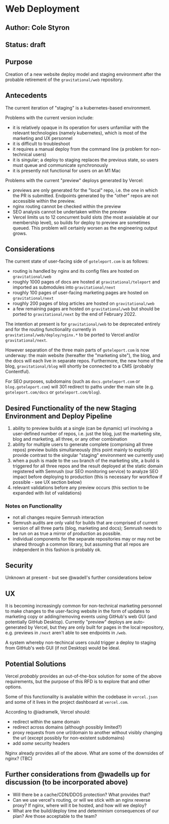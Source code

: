 # Web Deployment
## Author: Cole Styron
## Status: draft

## Purpose

Creation of a new website deploy model and staging environment after the probable retirement of the `gravitational/web` repository.

## Antecedents

The current iteration of "staging" is a kubernetes-based environment.

Problems with the current version include: 
- it is relatively opaque in its operation for users unfamiliar with the relevant technologies (namely kubernetes), which is most of the marketing and UX personnel
- it is difficult to troubleshoot
- it requires a manual deploy from the command line (a problem for non-technical users)
- it is singular; a deploy to staging replaces the previous state, so users must queue and communicate synchronously
- it is presently not functional for users on an M1 Mac

Problems with the current "preview" deploys generated by Vercel:
- previews are only generated for the "local" repo, i.e. the one in which the PR is submitted. Endpoints generated by the "other" repos are not accessible within the preview.
- nginx routing cannot be checked within the preview
- SEO analysis cannot be undertaken within the preview
- Vercel limits us to 12 concurrent build slots (the most avaialable at our membership level), so builds for deploy to preview are sometimes queued. This problem will certainly worsen as the engineering output grows.

## Considerations

The current state of user-facing side of `goteleport.com` is as follows: 
- routing is handled by nginx and its config files are hosted on `gravitational/web`
- roughly 1000 pages of docs are hosted at `gravitational/teleport` and imported as submodules into `gravitational/next`
- roughly 100 pages of user-facing marketing pages are hosted on `gravitational/next`
- roughly 200 pages of blog articles are hosted on `gravitational/web`
- a few remaining pages are hosted on `gravitational/web` but should be ported to `gravitational/next` by the end of February 2022.

The intention at present is for `gravitational/web` to be deprecated entirely and for the routing functionality currently in `gravitational/web/deploy/nginx.*` to be ported to Vercel and/or `gravitational/next`.

However separation of the three main parts of `goteleport.com` is now underway: the main website (hereafter the "marketing site"), the blog, and the docs will each live in separate repos. Furthermore, the new home of the blog, `gravitational/blog` will shortly be connected to a CMS (probably Contentful).

For SEO purposes, subdomains (such as `docs.goteleport.com` or `blog.goteleport.com`) will 301 redirect to paths under the main site (e.g. `goteleport.com/docs` or `goteleport.com/blog`).

## Desired Functionality of the new Staging Environment and Deploy Pipeline

1. ability to preview builds at a single (can be dynamic) url involving a user-defined number of repos, i.e. just the blog, just the marketing site, blog and marketing, all three, or any other combination 
2. ability for multiple users to generate complete (comprising all three repos) preview builds simultaneously (this point mainly to explicitly provide contrast to the singular "staging" environment we currently use)
3. when a push is made to the `seo` branch of the marketing site, a build is triggered for all three repos and the result deployed at the static domain registered with Semrush (our SEO monitoring service) to analyze SEO impact before deploying to production (this is necessary for workflow if possible - see UX section below)
4. relevant validations before any preview occurs (this section to be expanded with list of validations)

### Notes on Functionality

- not all changes require Semrush interaction
- Semrush audits are only valid for builds that are comprised of current version of all three parts (blog, marketing and docs); Semrush needs to be run on as true a mirror of production as possible.
- individual components for the separate repositories may or may not be shared through a common library, but assuming that all repos are independent in this fashion is probably ok. 

## Security 

Unknown at present - but see @wadell's further considerations below

## UX

It is becoming increasingly common for non-technical marketing personnel to make changes to the user-facing website in the form of updates to marketing copy or adding/removing events using GitHub's web GUI (and potentially GitHub Desktop). Currently "preview" deploys are auto-generated by Vercel, but they are only built for pages in the local repository, e.g. previews in `/next` aren't able to see endpoints in `/web`.

A system whereby non-techincal users could trigger a deploy to staging from GitHub's web GUI (if not Desktop) would be ideal.


## Potential Solutions

Vercel _probably_ provides an out-of-the-box solution for some of the above requirements, but the purpose of this RFD is to explore that and other options. 

Some of this functionality is available within the codebase in `vercel.json` and some of it lives in the project dashboard at `vercel.com`.

According to @iadramelk, Vercel should:
- redirect within the same domain
- redirect across domains (although possibly limited?)
- proxy requests from one url/domain to another without visibly changing the url (except possibly for non-existent subdomains)
- add _some_ security headers

Nginx already provides all of the above. What are some of the downsides of nginx? (TBC)

## Further considerations from @wadells up for discussion (to be incorporated above)

- Will there be a cache/CDN/DDOS protection? What provides that?
- Can we use vercel's routing, or will we stick with an nginx reverse proxy? If nginx, where will it be hosted, and how will we deploy?
- What are the build/deploy time and determinism consequences of our plan? Are those acceptable to the team?